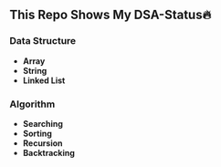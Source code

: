 ## This Repo Shows My DSA-Status🔥
### Data Structure
- **Array**
- **String**
- **Linked List**
### Algorithm
- **Searching**
- **Sorting**
- **Recursion**
- **Backtracking**
